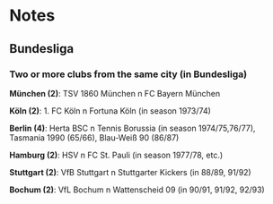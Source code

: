 # Notes

## Bundesliga

### Two or more clubs from the same city (in Bundesliga)

**München (2)**: TSV 1860 München n  FC Bayern München

**Köln (2)**: 1. FC Köln n Fortuna Köln   (in season 1973/74)

**Berlin (4)**: Herta BSC n Tennis Borussia (in season 1974/75,76/77),
Tasmania 1990 (65/66), Blau-Weiß 90 (86/87)

**Hamburg (2)**: HSV n FC St. Pauli (in season 1977/78, etc.)

**Stuttgart (2)**: VfB Stuttgart n Stuttgarter Kickers (in 88/89, 91/92)

**Bochum (2)**: VfL Bochum n Wattenscheid 09 (in 90/91, 91/92, 92/93)

